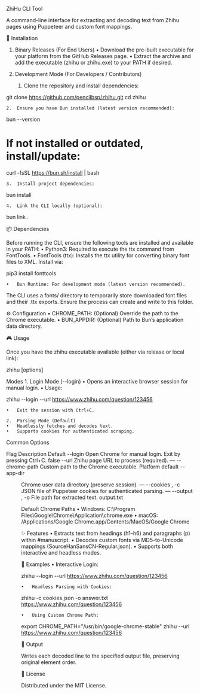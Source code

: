 ZhiHu CLI Tool

A command-line interface for extracting and decoding text from Zhihu pages using Puppeteer and custom font mappings.

🚀 Installation

1. Binary Releases (For End Users)
	•	Download the pre-built executable for your platform from the GitHub Releases page.
	•	Extract the archive and add the executable (zhihu or zhihu.exe) to your PATH if desired.

2. Development Mode (For Developers / Contributors)
	1.	Clone the repository and install dependencies:

git clone https://github.com/pencilbsp/zhihu.git
cd zhihu


	2.	Ensure you have Bun installed (latest version recommended):

bun --version
# If not installed or outdated, install/update:
curl -fsSL https://bun.sh/install | bash


	3.	Install project dependencies:

bun install


	4.	Link the CLI locally (optional):

bun link .



📦 Dependencies

Before running the CLI, ensure the following tools are installed and available in your PATH:
	•	Python3: Required to execute the ttx command from FontTools.
	•	FontTools (ttx): Installs the ttx utility for converting binary font files to XML. Install via:

pip3 install fonttools


	•	Bun Runtime: For development mode (latest version recommended).

The CLI uses a fonts/ directory to temporarily store downloaded font files and their .ttx exports. Ensure the process can create and write to this folder.

⚙️ Configuration
	•	CHROME_PATH: (Optional) Override the path to the Chrome executable.
	•	BUN_APPDIR: (Optional) Path to Bun’s application data directory.

🎮 Usage

Once you have the zhihu executable available (either via release or local link):

zhihu [options] <zhihu-url>

Modes
	1.	Login Mode (--login)
	•	Opens an interactive browser session for manual login.
	•	Usage:

zhihu --login --url https://www.zhihu.com/question/123456


	•	Exit the session with Ctrl+C.

	2.	Parsing Mode (Default)
	•	Headlessly fetches and decodes text.
	•	Supports cookies for authenticated scraping.

Common Options

Flag	Description	Default
--login	Open Chrome for manual login. Exit by pressing Ctrl+C.	false
--url <url>	Zhihu page URL to process (required).	—
--chrome-path <path>	Custom path to the Chrome executable.	Platform default
--app-dir <dir>	Chrome user data directory (preserve session).	—
--cookies <path>, -c	JSON file of Puppeteer cookies for authenticated parsing.	—
--output <file>, -o	File path for extracted text.	output.txt

Default Chrome Paths
	•	Windows: C:\Program Files\Google\Chrome\Application\chrome.exe
	•	macOS: /Applications/Google Chrome.app/Contents/MacOS/Google Chrome

✨ Features
	•	Extracts text from headings (h1–h6) and paragraphs (p) within #manuscript.
	•	Decodes custom fonts via MD5-to-Unicode mappings (SourceHanSansCN-Regular.json).
	•	Supports both interactive and headless modes.

📝 Examples
	•	Interactive Login:

zhihu --login --url https://www.zhihu.com/question/123456


	•	Headless Parsing with Cookies:

zhihu -c cookies.json -o answer.txt https://www.zhihu.com/question/123456


	•	Using Custom Chrome Path:

export CHROME_PATH="/usr/bin/google-chrome-stable"
zhihu --url https://www.zhihu.com/question/123456



📄 Output

Writes each decoded line to the specified output file, preserving original element order.

📜 License

Distributed under the MIT License.
